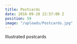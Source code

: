 ```yaml
---
title: Postcards
date: 2016-09-28 22:57:00 Z
position: 59
image: "/uploads/Postcards.jpg"
---
```


Illustrated postcards